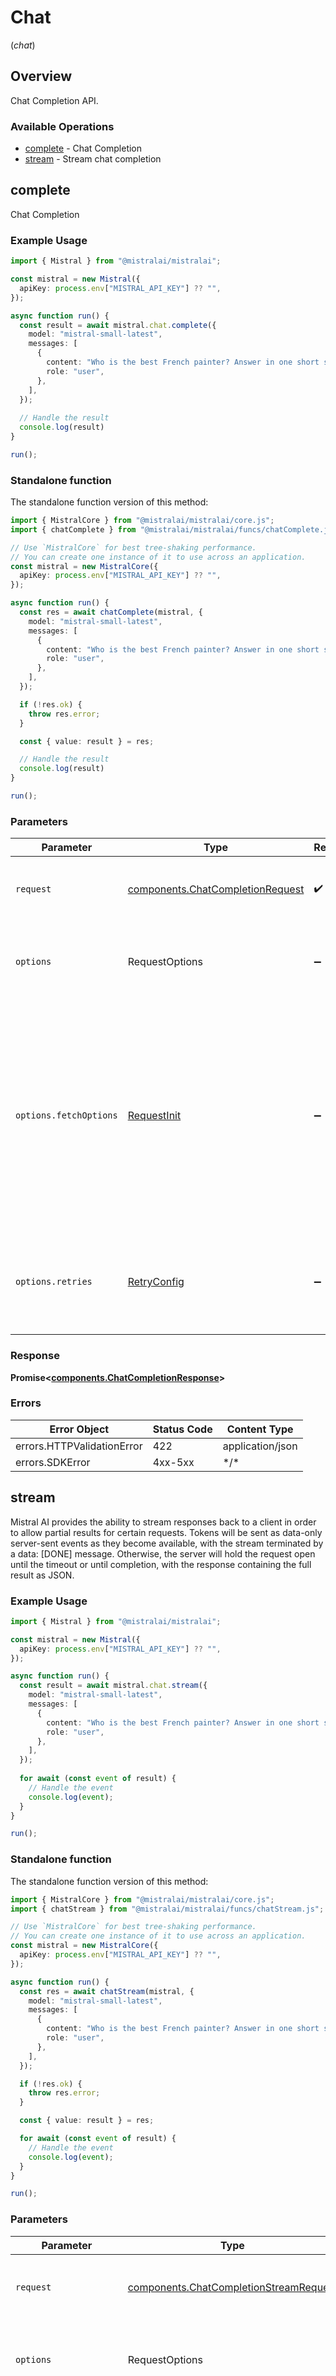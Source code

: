 # Chat
(*chat*)

## Overview

Chat Completion API.

### Available Operations

* [complete](#complete) - Chat Completion
* [stream](#stream) - Stream chat completion

## complete

Chat Completion

### Example Usage

```typescript
import { Mistral } from "@mistralai/mistralai";

const mistral = new Mistral({
  apiKey: process.env["MISTRAL_API_KEY"] ?? "",
});

async function run() {
  const result = await mistral.chat.complete({
    model: "mistral-small-latest",
    messages: [
      {
        content: "Who is the best French painter? Answer in one short sentence.",
        role: "user",
      },
    ],
  });
  
  // Handle the result
  console.log(result)
}

run();
```

### Standalone function

The standalone function version of this method:

```typescript
import { MistralCore } from "@mistralai/mistralai/core.js";
import { chatComplete } from "@mistralai/mistralai/funcs/chatComplete.js";

// Use `MistralCore` for best tree-shaking performance.
// You can create one instance of it to use across an application.
const mistral = new MistralCore({
  apiKey: process.env["MISTRAL_API_KEY"] ?? "",
});

async function run() {
  const res = await chatComplete(mistral, {
    model: "mistral-small-latest",
    messages: [
      {
        content: "Who is the best French painter? Answer in one short sentence.",
        role: "user",
      },
    ],
  });

  if (!res.ok) {
    throw res.error;
  }

  const { value: result } = res;

  // Handle the result
  console.log(result)
}

run();
```

### Parameters

| Parameter                                                                                                                                                                      | Type                                                                                                                                                                           | Required                                                                                                                                                                       | Description                                                                                                                                                                    |
| ------------------------------------------------------------------------------------------------------------------------------------------------------------------------------ | ------------------------------------------------------------------------------------------------------------------------------------------------------------------------------ | ------------------------------------------------------------------------------------------------------------------------------------------------------------------------------ | ------------------------------------------------------------------------------------------------------------------------------------------------------------------------------ |
| `request`                                                                                                                                                                      | [components.ChatCompletionRequest](../../models/components/chatcompletionrequest.md)                                                                                           | :heavy_check_mark:                                                                                                                                                             | The request object to use for the request.                                                                                                                                     |
| `options`                                                                                                                                                                      | RequestOptions                                                                                                                                                                 | :heavy_minus_sign:                                                                                                                                                             | Used to set various options for making HTTP requests.                                                                                                                          |
| `options.fetchOptions`                                                                                                                                                         | [RequestInit](https://developer.mozilla.org/en-US/docs/Web/API/Request/Request#options)                                                                                        | :heavy_minus_sign:                                                                                                                                                             | Options that are passed to the underlying HTTP request. This can be used to inject extra headers for examples. All `Request` options, except `method` and `body`, are allowed. |
| `options.retries`                                                                                                                                                              | [RetryConfig](../../lib/utils/retryconfig.md)                                                                                                                                  | :heavy_minus_sign:                                                                                                                                                             | Enables retrying HTTP requests under certain failure conditions.                                                                                                               |

### Response

**Promise\<[components.ChatCompletionResponse](../../models/components/chatcompletionresponse.md)\>**

### Errors

| Error Object               | Status Code                | Content Type               |
| -------------------------- | -------------------------- | -------------------------- |
| errors.HTTPValidationError | 422                        | application/json           |
| errors.SDKError            | 4xx-5xx                    | \*/\*                      |

## stream

Mistral AI provides the ability to stream responses back to a client in order to allow partial results for certain requests. Tokens will be sent as data-only server-sent events as they become available, with the stream terminated by a data: [DONE] message. Otherwise, the server will hold the request open until the timeout or until completion, with the response containing the full result as JSON.

### Example Usage

```typescript
import { Mistral } from "@mistralai/mistralai";

const mistral = new Mistral({
  apiKey: process.env["MISTRAL_API_KEY"] ?? "",
});

async function run() {
  const result = await mistral.chat.stream({
    model: "mistral-small-latest",
    messages: [
      {
        content: "Who is the best French painter? Answer in one short sentence.",
        role: "user",
      },
    ],
  });
  
  for await (const event of result) {
    // Handle the event
    console.log(event);
  }
}

run();
```

### Standalone function

The standalone function version of this method:

```typescript
import { MistralCore } from "@mistralai/mistralai/core.js";
import { chatStream } from "@mistralai/mistralai/funcs/chatStream.js";

// Use `MistralCore` for best tree-shaking performance.
// You can create one instance of it to use across an application.
const mistral = new MistralCore({
  apiKey: process.env["MISTRAL_API_KEY"] ?? "",
});

async function run() {
  const res = await chatStream(mistral, {
    model: "mistral-small-latest",
    messages: [
      {
        content: "Who is the best French painter? Answer in one short sentence.",
        role: "user",
      },
    ],
  });

  if (!res.ok) {
    throw res.error;
  }

  const { value: result } = res;

  for await (const event of result) {
    // Handle the event
    console.log(event);
  }
}

run();
```

### Parameters

| Parameter                                                                                                                                                                      | Type                                                                                                                                                                           | Required                                                                                                                                                                       | Description                                                                                                                                                                    |
| ------------------------------------------------------------------------------------------------------------------------------------------------------------------------------ | ------------------------------------------------------------------------------------------------------------------------------------------------------------------------------ | ------------------------------------------------------------------------------------------------------------------------------------------------------------------------------ | ------------------------------------------------------------------------------------------------------------------------------------------------------------------------------ |
| `request`                                                                                                                                                                      | [components.ChatCompletionStreamRequest](../../models/components/chatcompletionstreamrequest.md)                                                                               | :heavy_check_mark:                                                                                                                                                             | The request object to use for the request.                                                                                                                                     |
| `options`                                                                                                                                                                      | RequestOptions                                                                                                                                                                 | :heavy_minus_sign:                                                                                                                                                             | Used to set various options for making HTTP requests.                                                                                                                          |
| `options.fetchOptions`                                                                                                                                                         | [RequestInit](https://developer.mozilla.org/en-US/docs/Web/API/Request/Request#options)                                                                                        | :heavy_minus_sign:                                                                                                                                                             | Options that are passed to the underlying HTTP request. This can be used to inject extra headers for examples. All `Request` options, except `method` and `body`, are allowed. |
| `options.retries`                                                                                                                                                              | [RetryConfig](../../lib/utils/retryconfig.md)                                                                                                                                  | :heavy_minus_sign:                                                                                                                                                             | Enables retrying HTTP requests under certain failure conditions.                                                                                                               |

### Response

**Promise\<[EventStream<components.CompletionEvent>](../../models/.md)\>**

### Errors

| Error Object               | Status Code                | Content Type               |
| -------------------------- | -------------------------- | -------------------------- |
| errors.HTTPValidationError | 422                        | application/json           |
| errors.SDKError            | 4xx-5xx                    | \*/\*                      |